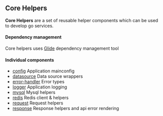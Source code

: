 ## Core Helpers

**Core Helpers** are a set of reusable helper components which can be used to develop go services.

#### Dependency management

Core helpers uses [Glide](https://github.com/Masterminds/glide) dependency management tool

#### Individual components

- [config](http://go-sample/utils/go-util/tree/master/logger) Application mainconfig
- [datasource](http://go-sample/utils/go-util/tree/master/datasource) Data source wrappers
- [error-handler](http://go-sample/utils/go-util/tree/master/error-handler) Error types
- [logger](http://go-sample/utils/go-util/tree/master/logger) Application logging
- [mysql](http://go-sample/utils/go-util/tree/master/mysql) Mysql helpers
- [redis](http://go-sample/utils/go-util/tree/master/redis) Redis client & helpers
- [request](http://go-sample/utils/go-util/tree/master/request) Request helpers
- [response](http://go-sample/utils/go-util/tree/master/response) Response helpers and api error rendering
